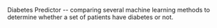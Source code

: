 Diabetes Predictor -- comparing several machine learning methods to determine whether a set of patients have diabetes or not.
